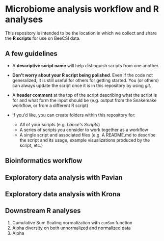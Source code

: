 # Microbiome analysis workflow and R analyses

This repository is intended to be the location in which we collect and share the **R scripts** for use on BeeCSI data.

## A few guidelines

* A **descriptive script name** will help distinguish scripts from one another.

* **Don't worry about your R script being polished**. Even if the code not generalized, it is still useful for others for getting started. You (or others) can always update the script once it is in this repository by using _git_.

* A **header comment** at the top of the script describing what the script is for and what form the input should be (e.g. output from the Snakemake workflow, or from a different R script)

* If you'd like, you can create folders within this repository for:
    * All of your scripts (e.g. _Lance's Scripts_)
    * A series of scripts you consider to work together as a workflow
    * A single script and associated files (e.g. A README.md to describe the script and its usage, example visualizations produced by the script, etc.)

## Bioinformatics workflow

## Exploratory data analysis with Pavian

## Exploratory data analysis with Krona

## Downstream R analyses

1. Cumulative Sum Scaling normalization with `cumSum` function
2. Alpha diversity on both unnormalized and normalized data
3. Alpha 
